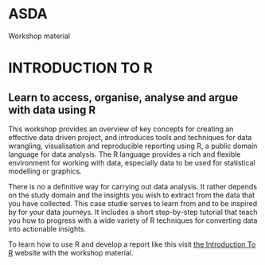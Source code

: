# ASDA
Workshop material

# INTRODUCTION TO R

## Learn to access, organise, analyse and argue with data using R

This workshop provides an overview of key concepts for creating an effective data driven project, and introduces tools and techniques for data wrangling, visualisation and reproducible reporting using R, a public domain language for data analysis. The R language provides a rich and flexible environment for working with data, especially data to be used for statistical modelling or graphics.

There is no a definitive way for carrying out data analysis. It rather depends on the study domain and the insights you wish to extract from the data that you have collected. This case studie serves to learn from and to be inspired by for your data journeys. It includes a short step-by-step tutorial that teach you how to progress with a wide variety of R techniques for converting data into actionable insights.

To learn how to use R and develop a report like this visit [the Introduction To R](https://introtor.netlify.app) website with the workshop material.
